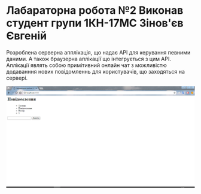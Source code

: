 # Лабараторна робота №2 Виконав студент групи 1КН-17МС Зінов'єв Євгеній
Розроблена серверна апплікація, що надає API для керування певними даними. А також браузерна аплікації що інтегрується з цим API. Аплікації являть собою примітивний онлайн чат з можливістю додаванння нових повідомленнь для користувачів, що заходяться на сервері.


![](https://github.com/Zinovieff/lab2/blob/master/lab2.png)
